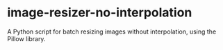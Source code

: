 # image-resizer-no-interpolation
A Python script for batch resizing images without interpolation, using the Pillow library.
